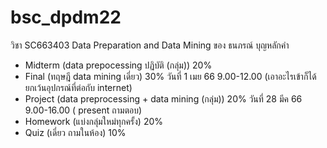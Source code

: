 # bsc_dpdm22
วิชา SC663403 Data Preparation and Data Mining ของ ธนภรณ์ บุญหลักคำ
- Midterm (data prepocessing ปฏิบัติ (กลุ่ม)) 20%
- Final (ทฤษฎี data mining เดี่ยว) 30%  วันที่ 1 เมย 66 9.00-12.00 (เอาอะไรเข้าก็ได้ ยกเว้นอุปกรณ์ที่ต่อกับ internet)
- Project (data preprocessing + data mining (กลุ่ม)) 20% วันที่ 28 มีค 66 9.00-16.00 ( present ถามตอบ)
- Homework (แบ่งกลุ่มใหม่ทุกครั้ง) 20%
- Quiz (เดี่ยว ถามในห้อง) 10%

